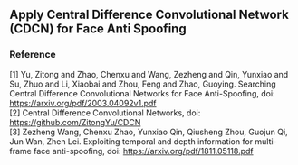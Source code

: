 ## Apply Central Difference Convolutional Network (CDCN) for Face Anti Spoofing


### Reference

[1] Yu, Zitong and Zhao, Chenxu and Wang, Zezheng and Qin, Yunxiao and Su, Zhuo and Li, Xiaobai and Zhou, Feng and Zhao, Guoying. Searching Central Difference Convolutional Networks for Face Anti-Spoofing, doi: https://arxiv.org/pdf/2003.04092v1.pdf  
[2] Central Difference Convolutional Networks, doi: https://github.com/ZitongYu/CDCN  
[3] Zezheng Wang, Chenxu Zhao, Yunxiao Qin, Qiusheng Zhou, Guojun Qi, Jun Wan, Zhen Lei. Exploiting temporal and depth information for multi-frame face anti-spoofing, doi: https://arxiv.org/pdf/1811.05118.pdf
